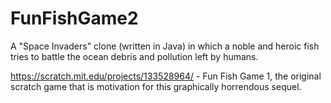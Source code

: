 # FunFishGame2
A "Space Invaders" clone (written in Java) in which a noble and heroic fish tries to battle the ocean debris and pollution left by humans.

https://scratch.mit.edu/projects/133528964/ - Fun Fish Game 1, the original scratch game that is motivation for this graphically horrendous sequel.

